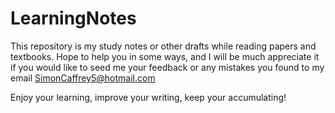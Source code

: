 # LearningNotes
This repository is my study notes or other drafts while reading papers and textbooks.
Hope to help you in some ways, and I will be much appreciate it if you would like to seed me your feedback or any mistakes you found to my email SimonCaffrey5@hotmail.com


Enjoy your learning, improve your writing, keep your accumulating!
